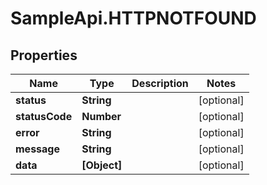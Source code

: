 # SampleApi.HTTPNOTFOUND

## Properties

Name | Type | Description | Notes
------------ | ------------- | ------------- | -------------
**status** | **String** |  | [optional] 
**statusCode** | **Number** |  | [optional] 
**error** | **String** |  | [optional] 
**message** | **String** |  | [optional] 
**data** | **[Object]** |  | [optional] 



